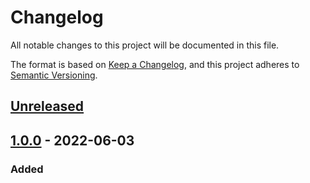 # Changelog

All notable changes to this project will be documented in this file.

The format is based on [Keep a Changelog](https://keepachangelog.com/en/1.0.0/),
and this project adheres to [Semantic Versioning](https://semver.org/spec/v2.0.0.html).

## [Unreleased]

## [1.0.0] - 2022-06-03

### Added



[unreleased]: https://github.com/saasquatch/raisins/compare/react@1.0.0...HEAD
[1.0.0]: https://github.com/saasquatch/raisins/releases/tag/react@1.0.0
